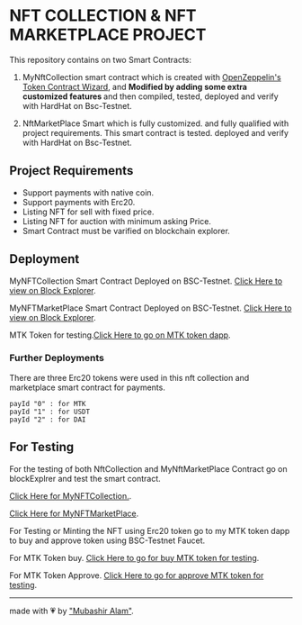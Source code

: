 # NFT COLLECTION & NFT MARKETPLACE PROJECT

This repository contains on two Smart Contracts:

1. MyNftCollection smart contract which is created with [OpenZeppelin's Token Contract Wizard](https://docs.openzeppelin.com/contracts/4.x/wizard), and <b> Modified by adding some extra customized features </b> and then compiled, tested, deployed and verify with HardHat on Bsc-Testnet.

2. NftMarketPlace Smart which is fully customized. and fully qualified with project requirements. This smart contract is tested. deployed and verify with HardHat on Bsc-Testnet.

## Project Requirements

- Support payments with native coin.
- Support payments with Erc20.
- Listing NFT for sell with fixed price.
- Listing NFT for auction with minimum asking Price.
- Smart Contract must be varified on blockchain explorer.

## Deployment

MyNFTCollection Smart Contract Deployed on BSC-Testnet. [Click Here to view on Block Explorer](https://testnet.bscscan.com/address/0x1df152baeee3c41f4341ea9ca3d5fca7077cc854).

MyNFTMarketPlace Smart Contract Deployed on BSC-Testnet. [Click Here to view on Block Explorer](https://testnet.bscscan.com/address/0x59f16111baf85aae2774b97f6e38fa296e1ef175).

MTK Token for testing.[Click Here to go on MTK token dapp](https://mtktoken.vercel.app).

### Further Deployments

There are three Erc20 tokens were used in this nft collection and marketplace smart contract for payments.

```
payId "0" : for MTK
payId "1" : for USDT
payId "2" : for DAI
```

## For Testing

For the testing of both NftCollection and MyNftMarketPlace Contract go on blockExplrer and test the smart contract.

[Click Here for MyNFTCollection.](https://testnet.bscscan.com/address/0x1df152baeee3c41f4341ea9ca3d5fca7077cc854).

[Click Here for MyNFTMarketPlace](https://testnet.bscscan.com/address/0x59f16111baf85aae2774b97f6e38fa296e1ef175).

For Testing or Minting the NFT using Erc20 token go to my MTK token dapp to buy and approve token using BSC-Testnet Faucet.

For MTK Token buy. [Click Here to go for buy MTK token for testing](https://mytokenmtkdapp.vercel.app/buytokens).

For MTK Token Approve. [Click Here to go for approve MTK token for testing](https://mytokenmtkdapp.vercel.app/transactions).

<hr>
made with &#128151; by <a href="https://www.mubashiralam.com">"Mubashir Alam"</a>.
